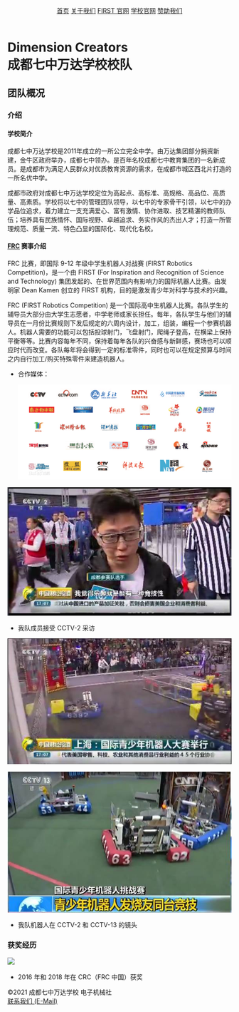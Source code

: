 <head>
    <link rel="stylesheet" type="text/css" href="style.css">
    <title>Team #6392 - Dimension Creators</title>
</head>
<header>
    <a class="a0" href="/">首页</a>
    <a class="a0" href="#团队概况">关于我们</a>
    <a class="a0" href="https://www.firstinspires.org/" target=_blank>FIRST 官网</a>
    <a class="a0" href="//www.7zwd.com/" target=_blank>学校官网</a>
    <a class="a1" href="">赞助我们</a>
</header>



# Dimension Creators<br>成都七中万达学校校队

## 团队概况

### 介绍

#### 学校简介

成都七中万达学校是2011年成立的一所公立完全中学。由万达集团部分捐资新建，金牛区政府举办，成都七中领办。是百年名校成都七中教育集团的一名新成员。是成都市为满足人民群众对优质教育资源的需求，在成都市城区西北片打造的一所名优中学。

成都市政府对成都七中万达学校定位为高起点、高标准、高规格、高品位、高质量、高素质。学校将以七中的管理团队领导，以七中的专家骨干引领，以七中的办学品位追求，着力建立一支充满爱心、富有激情、协作进取、技艺精湛的教师队伍；培养具有民族情怀、国际视野、卓越追求、务实作风的杰出人才；打造一所管理规范、质量一流、特色凸显的国际化、现代化名校。


#### [FRC](https://www.firstinspires.org) 赛事介绍

FRC 比赛，即国际 9-12 年级中学生机器人对战赛 (FIRST Robotics Competition)，是一个由 FIRST (For Inspiration and Recognition of Science and Technology) 集团发起的、在世界范围内有影响力的国际机器人比赛。由发明家 Dean Kamen 创立的 FIRST 机构，目的是激发青少年对科学与技术的兴趣。

FRC (FIRST Robotics Competition) 是一个国际高中生机器人比赛。各队学生的辅导员大部分由大学生志愿者，中学老师或家长担任。每年，各队学生与他们的辅导员在一月份比赛规则下发后规定的六周内设计，加工，组装，编程一个参赛机器人。机器人需要的功能可以包括投球射门，飞盘射门，爬绳子登高，在横梁上保持平衡等等。比赛内容每年不同，保持着每年各队的兴奋感与新鲜感，赛场也可以顺应时代而改变。各队每年将会得到一定的标准零件，同时也可以在规定预算与时间之内自行加工/购买特殊零件来建造机器人。

- 合作媒体：

  ![83025aafa40f4bfbe1f279d4054f78f0f736180b](img/clip_image002.png)

![img](img/clip_image002.jpg)

- 我队成员接受 CCTV-2 采访

![img](img/clip_image002-1620722819641.jpg)

![img](img/clip_image002-1620722827539.jpg)

- 我队机器人在 CCTV-2 和 CCTV-13 的镜头

### 获奖经历

<img src="img/GOPR2635.JPG" zoom=25%>

- 2016 年和 2018 年在 CRC（FRC 中国）获奖

<footer>©2021 成都七中万达学校 电子机械社<br><a href="mailto:1806941781@qq.com">联系我们 (E-Mail)</a></footer>


